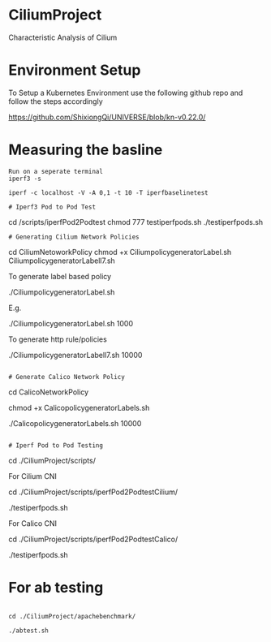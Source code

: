 # CiliumProject
Characteristic Analysis of Cilium 

# Environment Setup

To Setup a Kubernetes Environment use the following github repo and follow the steps accordingly 

https://github.com/ShixiongQi/UNIVERSE/blob/kn-v0.22.0/


# Measuring the basline 

```
Run on a seperate terminal 
iperf3 -s
```
```
iperf -c localhost -V -A 0,1 -t 10 -T iperfbaselinetest
```

```
# Iperf3 Pod to Pod Test 

```
cd /scripts/iperfPod2Podtest
chmod 777 testiperfpods.sh
./testiperfpods.sh 
```
# Generating Cilium Network Policies

```
cd CiliumNetoworkPolicy 
chmod +x CiliumpolicygeneratorLabel.sh CiliumpolicygeneratorLabell7.sh

To generate label based policy 

./CiliumpolicygeneratorLabel.sh <number of Policies>

E.g. 

./CiliumpolicygeneratorLabel.sh 1000 

To generate http rule/policies 

./CiliumpolicygeneratorLabell7.sh 10000

```

# Generate Calico Network Policy 

```
cd CalicoNetworkPolicy

chmod +x CalicopolicygeneratorLabels.sh

./CalicopolicygeneratorLabels.sh 10000

```

# Iperf Pod to Pod Testing 

 ```
 cd ./CiliumProject/scripts/
 
For Cilium CNI 

cd ./CiliumProject/scripts/iperfPod2PodtestCilium/

./testiperfpods.sh 

For Calico CNI 

cd ./CiliumProject/scripts/iperfPod2PodtestCalico/

./testiperfpods.sh




# For ab testing 
 
``` 

cd ./CiliumProject/apachebenchmark/

./abtest.sh 

```







 

```



